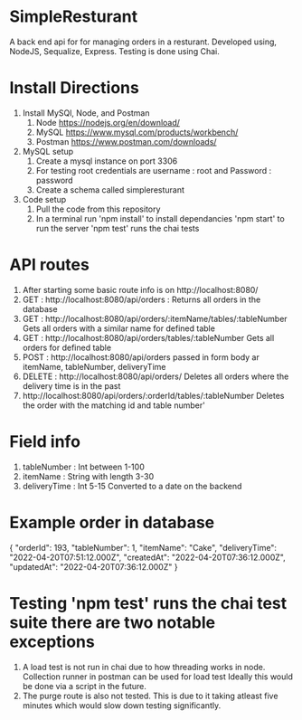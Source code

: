# SimpleResturant

A back end api for for managing orders in a resturant. Developed using, NodeJS, Sequalize, Express. Testing is done using Chai.

# Install Directions

  1. Install MySQl, Node, and Postman
      1. Node https://nodejs.org/en/download/ 
      2. MySQL https://www.mysql.com/products/workbench/
      3. Postman https://www.postman.com/downloads/
  2. MySQL setup
      1. Create a mysql instance on port 3306
      2. For testing root credentials are username : root and Password : password
      3. Create a schema called simpleresturant
  3. Code setup
      1. Pull the code from this repository 
      2. In a terminal run 
          'npm install' to install dependancies
          'npm start' to run the server
          'npm test' runs the chai tests
         
# API routes
  1. After starting some basic route info is on http://localhost:8080/
  2. GET : http://localhost:8080/api/orders : Returns all orders in the database
  3. GET : http://localhost:8080/api/orders/:itemName/tables/:tableNumber Gets all orders with a similar name for defined table
  4. GET : http://localhost:8080/api/orders/tables/:tableNumber Gets all orders for defined table
  5. POST : http://localhost:8080/api/orders passed in form body ar itemName, tableNumber, deliveryTime
  6. DELETE : http://localhost:8080/api/orders/ Deletes all orders where the delivery time is in the past
  7. http://localhost:8080/api/orders/:orderId/tables/:tableNumber Deletes the order with the matching id and table number'
# Field info
  1. tableNumber : Int between 1-100
  2. itemName : String with length 3-30
  3. deliveryTime : Int 5-15 Converted to a date on the backend
# Example order in database
{
        "orderId": 193,
        "tableNumber": 1,
        "itemName": "Cake",
        "deliveryTime": "2022-04-20T07:51:12.000Z",
        "createdAt": "2022-04-20T07:36:12.000Z",
        "updatedAt": "2022-04-20T07:36:12.000Z"
}
# Testing 'npm test' runs the chai test suite there are two notable exceptions
  1. A load test is not run in chai due to how threading works in node. Collection runner in postman can be used for load test
     Ideally this would be done via a script in the future.
  2. The purge route is also not tested. This is due to it taking atleast five minutes which would slow down testing significantly.   
 
  
  
  
     
